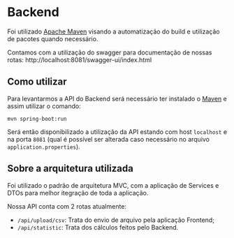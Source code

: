 # Backend

Foi utilizado [Apache Maven](https://mvnrepository.com/) visando a automatização do build e utilização de pacotes quando
necessário.

Contamos com a utilização do swagger para documentação de nossas rotas: http://localhost:8081/swagger-ui/index.html

## Como utilizar

Para levantarmos a API do Backend será necessário ter instalado o [Maven](https://maven.apache.org/download.cgi) e assim
utilizar o comando:

```shell
mvn spring-boot:run
```

Será então disponibilizado a utilização da API estando com host `localhost` e na porta `8081` (qual é possível ser
alterada caso necessário no arquivo `application.properties`).

## Sobre a arquitetura utilizada

Foi utilizado o padrão de arquitetura MVC, com a aplicação de Services e DTOs para melhor itegração de toda a aplicação.

Nossa API conta com 2 rotas atualmente:

- `/api/upload/csv`: Trata do envio de arquivo pela aplicação Frontend;
- `/api/statistic`: Trata dos cálculos feitos pelo Backend.
